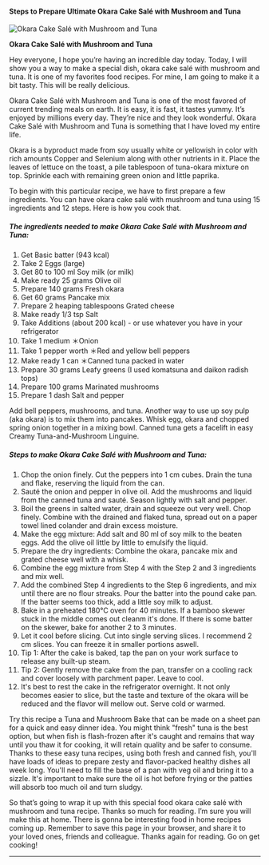             

#### Steps to Prepare Ultimate Okara Cake Salé with Mushroom and Tuna

![Okara Cake Salé with Mushroom and Tuna](https://img-global.cpcdn.com/recipes/5665215904481280/751x532cq70/okara-cake-sale-with-mushroom-and-tuna-recipe-main-photo.jpg)

**Okara Cake Salé with Mushroom and Tuna**

Hey everyone, I hope you’re having an incredible day today. Today, I will show you a way to make a special dish, okara cake salé with mushroom and tuna. It is one of my favorites food recipes. For mine, I am going to make it a bit tasty. This will be really delicious.

Okara Cake Salé with Mushroom and Tuna is one of the most favored of current trending meals on earth. It is easy, it is fast, it tastes yummy. It’s enjoyed by millions every day. They’re nice and they look wonderful. Okara Cake Salé with Mushroom and Tuna is something that I have loved my entire life.

Okara is a byproduct made from soy usually white or yellowish in color with rich amounts Copper and Selenium along with other nutrients in it. Place the leaves of lettuce on the toast, a pile tablespoon of tuna-okara mixture on top. Sprinkle each with remaining green onion and little paprika.

To begin with this particular recipe, we have to first prepare a few ingredients. You can have okara cake salé with mushroom and tuna using 15 ingredients and 12 steps. Here is how you cook that.

##### The ingredients needed to make Okara Cake Salé with Mushroom and Tuna:

1.  Get Basic batter (943 kcal)
2.  Take 2 Eggs (large)
3.  Get 80 to 100 ml Soy milk (or milk)
4.  Make ready 25 grams Olive oil
5.  Prepare 140 grams Fresh okara
6.  Get 60 grams Pancake mix
7.  Prepare 2 heaping tablespoons Grated cheese
8.  Make ready 1/3 tsp Salt
9.  Take Additions (about 200 kcal) - or use whatever you have in your refrigerator
10.  Take 1 medium ＊Onion
11.  Take 1 pepper worth ＊Red and yellow bell peppers
12.  Make ready 1 can ＊Canned tuna packed in water
13.  Prepare 30 grams Leafy greens (I used komatsuna and daikon radish tops)
14.  Prepare 100 grams Marinated mushrooms
15.  Prepare 1 dash Salt and pepper

Add bell peppers, mushrooms, and tuna. Another way to use up soy pulp (aka okara) is to mix them into pancakes. Whisk egg, okara and chopped spring onion together in a mixing bowl. Canned tuna gets a facelift in easy Creamy Tuna-and-Mushroom Linguine.

##### Steps to make Okara Cake Salé with Mushroom and Tuna:

1.  Chop the onion finely. Cut the peppers into 1 cm cubes. Drain the tuna and flake, reserving the liquid from the can.
2.  Sauté the onion and pepper in olive oil. Add the mushrooms and liquid from the canned tuna and sauté. Season lightly with salt and pepper.
3.  Boil the greens in salted water, drain and squeeze out very well. Chop finely. Combine with the drained and flaked tuna, spread out on a paper towel lined colander and drain excess moisture.
4.  Make the egg mixture: Add salt and 80 ml of soy milk to the beaten eggs. Add the olive oil little by little to emulsify the liquid.
5.  Prepare the dry ingredients: Combine the okara, pancake mix and grated cheese well with a whisk.
6.  Combine the egg mixture from Step 4 with the Step 2 and 3 ingredients and mix well.
7.  Add the combined Step 4 ingredients to the Step 6 ingredients, and mix until there are no flour streaks. Pour the batter into the pound cake pan. If the batter seems too thick, add a little soy milk to adjust.
8.  Bake in a preheated 180°C oven for 40 minutes. If a bamboo skewer stuck in the middle comes out cleanm it's done. If there is some batter on the skewer, bake for another 2 to 3 minutes.
9.  Let it cool before slicing. Cut into single serving slices. I recommend 2 cm slices. You can freeze it in smaller portions aswell.
10.  Tip 1: After the cake is baked, tap the pan on your work surface to release any built-up steam.
11.  Tip 2: Gently remove the cake from the pan, transfer on a cooling rack and cover loosely with parchment paper. Leave to cool.
12.  It's best to rest the cake in the refrigerator overnight. It not only becomes easier to slice, but the taste and texture of the okara will be reduced and the flavor will mellow out. Serve cold or warmed.

Try this recipe a Tuna and Mushroom Bake that can be made on a sheet pan for a quick and easy dinner idea. You might think "fresh" tuna is the best option, but when fish is flash-frozen after it's caught and remains that way until you thaw it for cooking, it will retain quality and be safer to consume. Thanks to these easy tuna recipes, using both fresh and canned fish, you'll have loads of ideas to prepare zesty and flavor-packed healthy dishes all week long. You'll need to fill the base of a pan with veg oil and bring it to a sizzle. It's important to make sure the oil is hot before frying or the patties will absorb too much oil and turn sludgy.

So that’s going to wrap it up with this special food okara cake salé with mushroom and tuna recipe. Thanks so much for reading. I’m sure you will make this at home. There is gonna be interesting food in home recipes coming up. Remember to save this page in your browser, and share it to your loved ones, friends and colleague. Thanks again for reading. Go on get cooking!

* * *